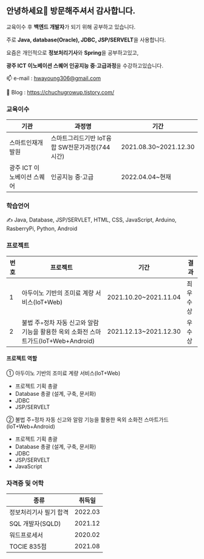 ## 안녕하세요👋  방문해주셔서 감사합니다.

교육이수 후 **백엔드 개발자**가 되기 위해 공부하고 있습니다.

주로 **Java, database(Oracle), JDBC, JSP/SERVELT**을 사용합니다.

요즘은 개인적으로 **정보처리기사**와 **Spring**을 공부하고있고,

**광주 ICT 이노베이션 스퀘어 인공지능 중·고급과정**을 수강하고있습니다.

📫 e-mail : hwayoung306@gmail.com

🌱 Blog : https://chuchugrowup.tistory.com/


### 교육이수
|기관|과정명|기간|
|---|---|---|
|스마트인재개발원|스마트그리드기반 IoT융합 SW전문가과정(744시간)|2021.08.30~2021.12.30|
|광주 ICT 이노베이션 스퀘어|인공지능 중·고급|2022.04.04~현재|



### 학습언어
✍ Java, Database, JSP/SERVLET, HTML, CSS, JavaScript, Arduino, RasberryPi, Python, Android



### 프로젝트
|번호|프로젝트|기간|결과|
|---|---|---|---|
|1|아두이노 기반의 조미료 계량 서비스(IoT+Web)|2021.10.20~2021.11.04|최우수상|
|2|불법 주◦정차 자동 신고와 알람 기능을 활용한 옥외 소화전 스마트가드(IoT+Web+Android)|2021.12.13~2021.12.30|우수상|



#### 프로젝트 역할
① 아두이노 기반의 조미료 계량 서비스(IoT+Web)
  * 프로젝트 기획 총괄
  * Database 총괄 (설계, 구축, 문서화)
  * JDBC
  * JSP/SERVELT

② 불법 주◦정차 자동 신고와 알람 기능을 활용한 옥외 소화전 스마트가드(IoT+Web+Android)
  * 프로젝트 기획 총괄
  * Database 총괄 (설계, 구축, 문서화)
  * JDBC
  * JSP/SERVELT
  * JavaScript



### 자격증 및 어학
|종류|취득일|
|---|---|
|정보처리기사 필기 합격|2022.03|
|SQL 개발자(SQLD)|2021.12|
|워드프로세서|2020.02|
|TOCIE 835점|2021.08|
